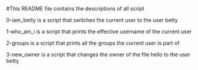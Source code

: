 #This README file contains the descriptions of all script

0-iam_betty is a script that switches the current user to the user betty

1-who_am_i is a script that prints the effective username of the current user

2-groups is a script that prints all the groups the current user is part of

3-new_owner is a script that changes the owner of the file hello to the user betty


